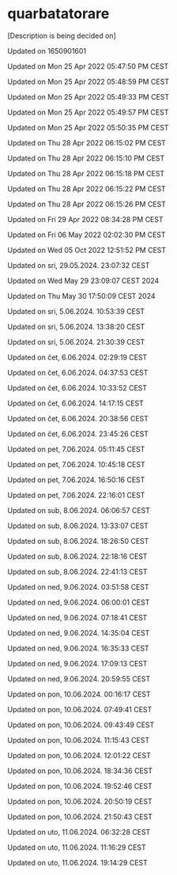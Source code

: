 # quarbatatorare
[Description is being decided on]

Updated on 1650901601

Updated on Mon 25 Apr 2022 05:47:50 PM CEST

Updated on Mon 25 Apr 2022 05:48:59 PM CEST


Updated on Mon 25 Apr 2022 05:49:33 PM CEST


Updated on Mon 25 Apr 2022 05:49:57 PM CEST


Updated on Mon 25 Apr 2022 05:50:35 PM CEST


Updated on Thu 28 Apr 2022 06:15:02 PM CEST


Updated on Thu 28 Apr 2022 06:15:10 PM CEST


Updated on Thu 28 Apr 2022 06:15:18 PM CEST


Updated on Thu 28 Apr 2022 06:15:22 PM CEST


Updated on Thu 28 Apr 2022 06:15:26 PM CEST


Updated on Fri 29 Apr 2022 08:34:28 PM CEST


Updated on Fri 06 May 2022 02:02:30 PM CEST


Updated on Wed 05 Oct 2022 12:51:52 PM CEST


Updated on sri, 29.05.2024.  23:07:32 CEST


Updated on Wed May 29 23:09:07 CEST 2024


Updated on Thu May 30 17:50:09 CEST 2024


Updated on sri,  5.06.2024.  10:53:39 CEST


Updated on sri,  5.06.2024.  13:38:20 CEST


Updated on sri,  5.06.2024.  21:30:39 CEST


Updated on čet,  6.06.2024.  02:29:19 CEST


Updated on čet,  6.06.2024.  04:37:53 CEST


Updated on čet,  6.06.2024.  10:33:52 CEST


Updated on čet,  6.06.2024.  14:17:15 CEST


Updated on čet,  6.06.2024.  20:38:56 CEST


Updated on čet,  6.06.2024.  23:45:26 CEST


Updated on pet,  7.06.2024.  05:11:45 CEST


Updated on pet,  7.06.2024.  10:45:18 CEST


Updated on pet,  7.06.2024.  16:50:16 CEST


Updated on pet,  7.06.2024.  22:16:01 CEST


Updated on sub,  8.06.2024.  06:06:57 CEST


Updated on sub,  8.06.2024.  13:33:07 CEST


Updated on sub,  8.06.2024.  18:26:50 CEST


Updated on sub,  8.06.2024.  22:18:16 CEST


Updated on sub,  8.06.2024.  22:41:13 CEST


Updated on ned,  9.06.2024.  03:51:58 CEST


Updated on ned,  9.06.2024.  06:00:01 CEST


Updated on ned,  9.06.2024.  07:18:41 CEST


Updated on ned,  9.06.2024.  14:35:04 CEST


Updated on ned,  9.06.2024.  16:35:33 CEST


Updated on ned,  9.06.2024.  17:09:13 CEST


Updated on ned,  9.06.2024.  20:59:55 CEST


Updated on pon, 10.06.2024.  00:16:17 CEST


Updated on pon, 10.06.2024.  07:49:41 CEST


Updated on pon, 10.06.2024.  09:43:49 CEST


Updated on pon, 10.06.2024.  11:15:43 CEST


Updated on pon, 10.06.2024.  12:01:22 CEST


Updated on pon, 10.06.2024.  18:34:36 CEST


Updated on pon, 10.06.2024.  19:52:46 CEST


Updated on pon, 10.06.2024.  20:50:19 CEST


Updated on pon, 10.06.2024.  21:50:43 CEST


Updated on uto, 11.06.2024.  06:32:28 CEST


Updated on uto, 11.06.2024.  11:16:29 CEST


Updated on uto, 11.06.2024.  19:14:29 CEST

